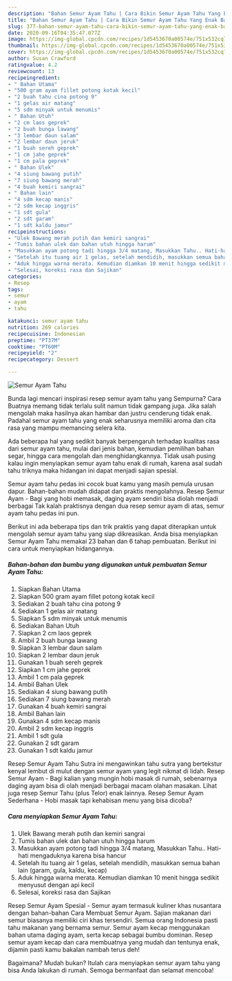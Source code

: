 ```yaml
---
description: "Bahan Semur Ayam Tahu | Cara Bikin Semur Ayam Tahu Yang Enak Banget"
title: "Bahan Semur Ayam Tahu | Cara Bikin Semur Ayam Tahu Yang Enak Banget"
slug: 377-bahan-semur-ayam-tahu-cara-bikin-semur-ayam-tahu-yang-enak-banget
date: 2020-09-16T04:35:47.077Z
image: https://img-global.cpcdn.com/recipes/1d5453670a00574e/751x532cq70/semur-ayam-tahu-foto-resep-utama.jpg
thumbnail: https://img-global.cpcdn.com/recipes/1d5453670a00574e/751x532cq70/semur-ayam-tahu-foto-resep-utama.jpg
cover: https://img-global.cpcdn.com/recipes/1d5453670a00574e/751x532cq70/semur-ayam-tahu-foto-resep-utama.jpg
author: Susan Crawford
ratingvalue: 4.2
reviewcount: 13
recipeingredient:
- " Bahan Utama"
- "500 gram ayam fillet potong kotak kecil"
- "2 buah tahu cina potong 9"
- "1 gelas air matang"
- "5 sdm minyak untuk menumis"
- " Bahan Utuh"
- "2 cm laos geprek"
- "2 buah bunga lawang"
- "3 lembar daun salam"
- "2 lembar daun jeruk"
- "1 buah sereh geprek"
- "1 cm jahe geprek"
- "1 cm pala geprek"
- " Bahan Ulek"
- "4 siung bawang putih"
- "7 siung bawang merah"
- "4 buah kemiri sangrai"
- " Bahan lain"
- "4 sdm kecap manis"
- "2 sdm kecap inggris"
- "1 sdt gula"
- "2 sdt garam"
- "1 sdt kaldu jamur"
recipeinstructions:
- "Ulek Bawang merah putih dan kemiri sangrai"
- "Tumis bahan ulek dan bahan utuh hingga harum"
- "Masukkan ayam potong tadi hingga 3/4 matang, Masukkan Tahu.. Hati-hati mengaduknya karena bisa hancur"
- "Setelah itu tuang air 1 gelas, setelah mendidih, masukkan semua bahan lain (garam, gula, kaldu, kecap)"
- "Aduk hingga warna merata. Kemudian diamkan 10 menit hingga sedikit menyusut dengan api kecil"
- "Selesai, koreksi rasa dan Sajikan"
categories:
- Resep
tags:
- semur
- ayam
- tahu

katakunci: semur ayam tahu 
nutrition: 269 calories
recipecuisine: Indonesian
preptime: "PT37M"
cooktime: "PT60M"
recipeyield: "2"
recipecategory: Dessert

---
```



![Semur Ayam Tahu](https://img-global.cpcdn.com/recipes/1d5453670a00574e/751x532cq70/semur-ayam-tahu-foto-resep-utama.jpg)

Bunda lagi mencari inspirasi resep semur ayam tahu yang Sempurna? Cara Buatnya memang tidak terlalu sulit namun tidak gampang juga. Jika salah mengolah maka hasilnya akan hambar dan justru cenderung tidak enak. Padahal semur ayam tahu yang enak seharusnya memiliki aroma dan cita rasa yang mampu memancing selera kita.

Ada beberapa hal yang sedikit banyak berpengaruh terhadap kualitas rasa dari semur ayam tahu, mulai dari jenis bahan, kemudian pemilihan bahan segar, hingga cara mengolah dan menghidangkannya. Tidak usah pusing kalau ingin menyiapkan semur ayam tahu enak di rumah, karena asal sudah tahu triknya maka hidangan ini dapat menjadi sajian spesial.

Semur ayam tahu pedas ini cocok buat kamu yang masih pemula urusan dapur. Bahan-bahan mudah didapat dan praktis mengolahnya. Resep Semur Ayam - Bagi yang hobi memasak, daging ayam sendiri bisa diolah menjadi berbagai Tak kalah praktisnya dengan dua resep semur ayam di atas, semur ayam tahu pedas ini pun.


Berikut ini ada beberapa tips dan trik praktis yang dapat diterapkan untuk mengolah semur ayam tahu yang siap dikreasikan. Anda bisa menyiapkan Semur Ayam Tahu memakai 23 bahan dan 6 tahap pembuatan. Berikut ini cara untuk menyiapkan hidangannya.

<!--inarticleads1-->

##### Bahan-bahan dan bumbu yang digunakan untuk pembuatan Semur Ayam Tahu:

1. Siapkan  Bahan Utama
1. Siapkan 500 gram ayam fillet potong kotak kecil
1. Sediakan 2 buah tahu cina potong 9
1. Sediakan 1 gelas air matang
1. Siapkan 5 sdm minyak untuk menumis
1. Sediakan  Bahan Utuh
1. Siapkan 2 cm laos geprek
1. Ambil 2 buah bunga lawang
1. Siapkan 3 lembar daun salam
1. Siapkan 2 lembar daun jeruk
1. Gunakan 1 buah sereh geprek
1. Siapkan 1 cm jahe geprek
1. Ambil 1 cm pala geprek
1. Ambil  Bahan Ulek
1. Sediakan 4 siung bawang putih
1. Sediakan 7 siung bawang merah
1. Gunakan 4 buah kemiri sangrai
1. Ambil  Bahan lain
1. Gunakan 4 sdm kecap manis
1. Ambil 2 sdm kecap inggris
1. Ambil 1 sdt gula
1. Gunakan 2 sdt garam
1. Gunakan 1 sdt kaldu jamur


Resep Semur Ayam Tahu Sutra ini mengawinkan tahu sutra yang bertekstur kenyal lembut di mulut dengan semur ayam yang legit nikmat di lidah. Resep Semur Ayam - Bagi kalian yang mungin hobi masak di rumah, sebenarnya daging ayam bisa di olah menjadi berbagai macam olahan masakan. Lihat juga resep Semur Tahu (plus Telor) enak lainnya. Resep Semur Ayam Sederhana - Hobi masak tapi kehabisan menu yang bisa dicoba? 

<!--inarticleads2-->

##### Cara menyiapkan Semur Ayam Tahu:

1. Ulek Bawang merah putih dan kemiri sangrai
1. Tumis bahan ulek dan bahan utuh hingga harum
1. Masukkan ayam potong tadi hingga 3/4 matang, Masukkan Tahu.. Hati-hati mengaduknya karena bisa hancur
1. Setelah itu tuang air 1 gelas, setelah mendidih, masukkan semua bahan lain (garam, gula, kaldu, kecap)
1. Aduk hingga warna merata. Kemudian diamkan 10 menit hingga sedikit menyusut dengan api kecil
1. Selesai, koreksi rasa dan Sajikan


Resep Semur Ayam Spesial - Semur ayam termasuk kuliner khas nusantara dengan bahan-bahan Cara Membuat Semur Ayam. Sajian makanan dari semur biasanya memiliki ciri khas tersendiri. Semua orang Indonesia pasti tahu makanan yang bernama semur. Semur ayam kecap menggunakan bahan utama daging ayam, serta kecap sebagai bumbu dominan. Resep semur ayam kecap dan cara membuatnya yang mudah dan tentunya enak, dijamin pasti kamu bakalan nambah terus deh! 

Bagaimana? Mudah bukan? Itulah cara menyiapkan semur ayam tahu yang bisa Anda lakukan di rumah. Semoga bermanfaat dan selamat mencoba!
